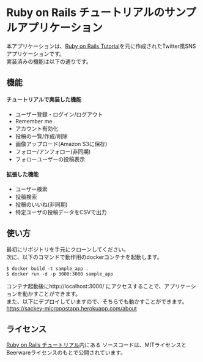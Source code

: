 # Ruby on Rails チュートリアルのサンプルアプリケーション
本アプリケーションは、<a href="http://railstutorial.jp/" target="_blank">Ruby on Rails Tutorial</a>を元に作成されたTwitter風SNSアプリケーションです。  
実装済みの機能は以下の通りです。

## 機能
#### チュートリアルで実装した機能
<ul>
  <li>ユーザー登録・ログイン/ログアウト</li>
  <li>Remember me</li>
  <li>アカウント有効化</li>
  <li>投稿の一覧/作成/削除</li>
  <li>画像アップロード(Amazon S3に保存)</li>
  <li>フォロー/アンフォロー(非同期)</li>
  <li>フォローユーザーの投稿表示</li>
</ul>

#### 拡張した機能
<ul>
  <li>ユーザー検索</li>
  <li>投稿検索</li>
  <li>投稿のいいね(非同期)</li>
  <li>特定ユーザの投稿データをCSVで出力</li>
</ul>

## 使い方

最初にリポジトリを手元にクローンしてください。  
次に、以下のコマンドで動作用のdockerコンテナを起動します。

```
$ docker build -t sample_app .
$ docker run -d -p 3000:3000 sample_app
```

コンテナ起動後にhttp://localhost:3000/ にアクセスすることで、アプリケーションを動かすことができます。  
また、以下にデプロイしていますので、そちらでも動かすことができます。
https://sackey-micropostapp.herokuapp.com/about

## ライセンス

[Ruby on Rails チュートリアル](https://railstutorial.jp/)内にある
ソースコードは、MITライセンスとBeerwareライセンスのもとで公開されています。